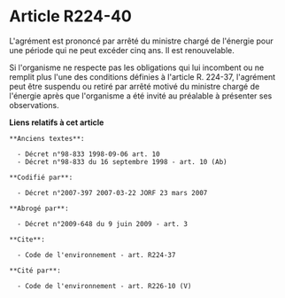 # Article R224-40

L'agrément est prononcé par arrêté du ministre chargé de l'énergie pour une période qui ne peut excéder cinq ans. Il est
renouvelable.

Si l'organisme ne respecte pas les obligations qui lui incombent ou ne remplit plus l'une des conditions définies à l'article
R. 224-37, l'agrément peut être suspendu ou retiré par arrêté motivé du ministre chargé de l'énergie après que l'organisme a
été invité au préalable à présenter ses observations.

**Liens relatifs à cet article**

	**Anciens textes**:

	  - Décret n°98-833 1998-09-06 art. 10
	  - Décret n°98-833 du 16 septembre 1998 - art. 10 (Ab)

	**Codifié par**:

	  - Décret n°2007-397 2007-03-22 JORF 23 mars 2007

	**Abrogé par**:

	  - Décret n°2009-648 du 9 juin 2009 - art. 3

	**Cite**:

	  - Code de l'environnement - art. R224-37

	**Cité par**:

	  - Code de l'environnement - art. R226-10 (V)
